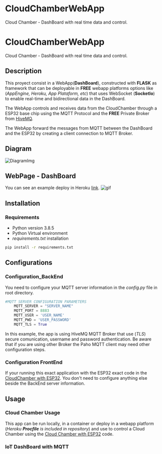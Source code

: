 # CloudChamberWebApp
Cloud Chamber - DashBoard with real time data and control.
# CloudChamberWebApp
Cloud Chamber - DashBoard with real time data and control.
## Description
This proyect consist in a WebApp(**DashBoard**), constructed with **FLASK** as framework that can be deployable in **FREE** webapp platforms options like (*AppEngine, Heroku, App Plataform, etc*) that uses WebSocket (**SocketIo**) to enable real-time and bidirectional data in the DashBoard.

The WebApp controls and receives data from the CloudChamber through a ESP32 base chip using the MQTT Protocol and the **FREE** Private Broker from [HiveMQ](https://www.hivemq.com/mqtt-cloud-broker/).

The WebApp forward the messages from MQTT between the DashBoard and the ESP32 by creating a client connection to MQTT Broker.
## Diagram
![DiagramImg](https://i.ibb.co/23PBG61/Diagram.png)

## WebPage - DashBoard
You can see an example deploy in Heroku [link](https://camaradeniebla.herokuapp.com/).
![gif](https://i.ibb.co/P6MkDPn/Peek-2021-04-05-00-33.gif)


## Installation
### Requirements
* Python version 3.8.5
* Python Virtual environment
* *requirements.txt* installation
```bash
pip install -r requirements.txt
``` 
## Configurations
### Configuration_BackEnd
You need to configure your MQTT server information in the *config.py* file in root directory.
```python
#MQTT SERVER CONFIGURATION PARAMETERS
    MQTT_SERVER = "SERVER_NAME"
    MQTT_PORT = 8883
    MQTT_USER = 'USER_NAME'
    MQTT_PWD = 'USER_PASSWORD'
    MQTT_TLS = True
```
In this example, the app is using HiveMQ MQTT Broker that use (*TLS*) secure comunication, username and password authentication. Be aware that if you are using other Broker the Paho MQTT client may need other configuration steps.
### Configuration FrontEnd
If your running this exact application with the ESP32 exact code in the [CloudChamber with ESP32](http//:repo). You don't need to configure anything else beside the BackEnd server information.

## Usage
### Cloud Chamber Usage
This app can be run locally, in a container or deploy in a webapp platform (*Heroku **Procfile** is included in repository*) and use to control a Cloud Chamber using the [Cloud Chamber with ESP32](http//:repo) code.

### IoT DashBoard with MQTT
